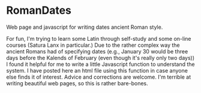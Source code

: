 # RomanDates
Web page and javascript for writing dates ancient Roman style.

For fun, I'm trying to learn some Latin through self-study and some on-line courses (Satura Lanx in particular.)  Due to the rather complex way the ancient Romans had of specifying dates (e.g., January 30 would be three days before the Kalends of February (even though it's really only two days)) I found it helpful for me to write a  little  Javascript function to understand the system.  I have posted here an html file using this function in case anyone else finds it of interest.  Advice and corrections are welcome.
I'm terrible at writing beautiful web pages, so this is rather bare-bones.
